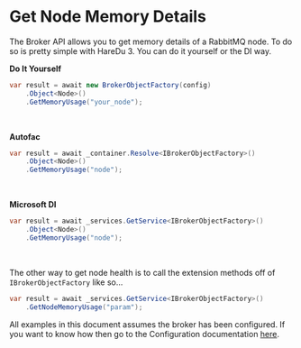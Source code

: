 # Get Node Memory Details

The Broker API allows you to get memory details of a RabbitMQ node. To do so is pretty simple with HareDu 3. You can do it yourself or the DI way.

**Do It Yourself**

```c#
var result = await new BrokerObjectFactory(config)
    .Object<Node>()
    .GetMemoryUsage("your_node");
```
<br>

**Autofac**

```c#
var result = await _container.Resolve<IBrokerObjectFactory>()
    .Object<Node>()
    .GetMemoryUsage("node");
```
<br>

**Microsoft DI**

```c#
var result = await _services.GetService<IBrokerObjectFactory>()
    .Object<Node>()
    .GetMemoryUsage("node");
```
<br>

The other way to get node health is to call the extension methods off of ```IBrokerObjectFactory``` like so...

```c#
var result = await _services.GetService<IBrokerObjectFactory>()
    .GetNodeMemoryUsage("param");
```

All examples in this document assumes the broker has been configured. If you want to know how then go to the Configuration documentation [here](https://github.com/ahives/HareDu3/blob/master/docs/configuration.md).

